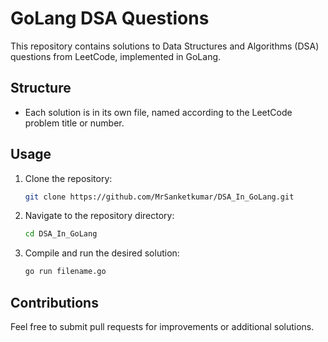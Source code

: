 # GoLang DSA Questions

This repository contains solutions to Data Structures and Algorithms (DSA) questions from LeetCode, implemented in GoLang.

## Structure

- Each solution is in its own file, named according to the LeetCode problem title or number.

## Usage

1. Clone the repository:
   ```bash
   git clone https://github.com/MrSanketkumar/DSA_In_GoLang.git
   ```
2. Navigate to the repository directory:
   ```bash
   cd DSA_In_GoLang
   ```
3. Compile and run the desired solution:
   ```bash
   go run filename.go
   ```

## Contributions

Feel free to submit pull requests for improvements or additional solutions.
